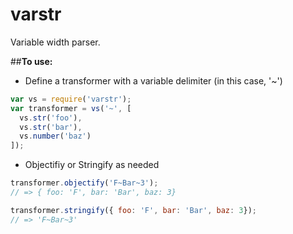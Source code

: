 # varstr
Variable width parser.

##**To use:**

+ Define a transformer with a variable delimiter (in this case, '~')
```javascript
var vs = require('varstr');
var transformer = vs('~', [
  vs.str('foo'),
  vs.str('bar'),
  vs.number('baz')
]);
```

+ Objectifiy or Stringify as needed
```javascript
transformer.objectify('F~Bar~3');
// => { foo: 'F', bar: 'Bar', baz: 3}

transformer.stringify({ foo: 'F', bar: 'Bar', baz: 3});
// => 'F~Bar~3'
```
